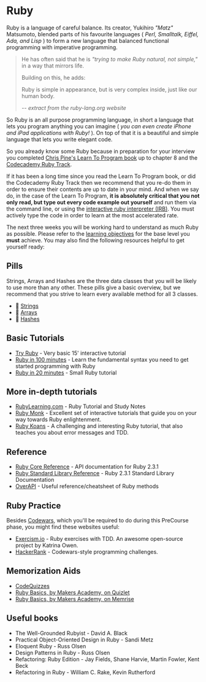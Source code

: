 # Ruby

Ruby is a language of careful balance. Its creator, Yukihiro _"Matz"_ Matsumoto, blended parts of his favourite languages ( _Perl, Smalltalk, Eiffel, Ada, and Lisp_ ) to form a new language that balanced functional programming with imperative programming.

> He has often said that he is _"trying to make Ruby natural, not simple,"_ in a way that mirrors life.
>
> Building on this, he adds:
>
> Ruby is simple in appearance, but is very complex inside, just like our human body.
>
> *-- extract from the ruby-lang.org website*

So Ruby is an all purpose programming language, in short a language that lets you program anything you can imagine ( _you can even create iPhone and iPad applications with Ruby!_ ). On top of that it is a beautiful and simple language that lets you write elegant code.

So you already know some Ruby because in preparation for your interview you completed [Chris Pine's Learn To Program book](https://pine.fm/LearnToProgram/) up to chapter 8 and the [Codecademy Ruby Track](http://www.codecademy.com/tracks/ruby).  

If it has been a long time since you read the Learn To Program book, or did the Codecademy Ruby Track then we recommend that you re-do them in order to ensure their contents are up to date in your mind. And when we say do, in the case of the Learn To Program, **it is absolutely critical that you not only read, but type out every code example out yourself** and run them via the command line, or using the [interactive ruby interpreter (IRB)](http://en.wikipedia.org/wiki/Interactive_Ruby_Shell). You must actively type the code in order to learn at the most accelerated rate.

The next three weeks you will be working hard to understand as much Ruby as possible. Please refer to the [learning objectives](learning_objectives.md) for the base level you **must** achieve. You may also find the following resources helpful to get yourself ready:

## Pills
Strings, Arrays and Hashes are the three data classes that you will be likely to use more than any other. These pills give a basic overview, but we recommend that you strive to learn every available method for all 3 classes.

- :pill: [Strings](/pills/strings.md)
- :pill: [Arrays](/pills/arrays.md)
- :pill: [Hashes](/pills/hashes.md)

## Basic Tutorials
- [Try Ruby](http://tryruby.org/) - Very basic 15' interactive tutorial
- [Ruby in 100 minutes](http://tutorials.jumpstartlab.com/projects/ruby_in_100_minutes.html) -  Learn the fundamental syntax you need to get started programming with Ruby
- [Ruby in 20 minutes](https://www.ruby-lang.org/en/documentation/quickstart/) - Small Ruby tutorial


## More in-depth tutorials
- [RubyLearning.com](http://rubylearning.com/satishtalim/introduction.html) - Ruby Tutorial and Study Notes
- [Ruby Monk](https://rubymonk.com/learning/books/1-ruby-primer/chapters/6-objects/lessons/35-introduction-to-objects) - Excellent set of interactive tutorials that guide you on your way towards Ruby enlightenment.
- [Ruby Koans](http://rubykoans.com) - A challenging and interesting Ruby tutorial, that also teaches you about error messages and TDD.

## Reference
- [Ruby Core Reference](http://www.ruby-doc.org/core-2.3.1/) - API documentation for Ruby 2.3.1
- [Ruby Standard Library Reference](http://www.ruby-doc.org/stdlib-2.3.1/) - Ruby 2.3.1 Standard Library Documentation
- [OverAPI](http://overapi.com/ruby) - Useful reference/cheatsheet of Ruby methods

## Ruby Practice
Besides [Codewars](https://www.codewars.com/kata/search/ruby?q=&beta=false), which you'll be required to do during this PreCourse phase, you might find these websites useful:
- [Exercism.io](http://exercism.io/languages/ruby) - Ruby exercises with TDD. An awesome open-source project by Katrina Owen.
- [HackerRank](https://www.hackerrank.com/domains/ruby/ruby-tutorials) - Codewars-style programming challenges.

## Memorization Aids
- [CodeQuizzes](http://www.codequizzes.com/ruby)
- [Ruby Basics, by Makers Academy, on Quizlet](http://quizlet.com/join/VctmNbYus)
- [Ruby Basics, by Makers Academy, on Memrise](http://www.memrise.com/course/357359/ruby-by-makers-academy/)

## Useful books

- The Well-Grounded Rubyist - David A. Black
- Practical Object-Oriented Design in Ruby - Sandi Metz
- Eloquent Ruby - Russ Olsen
- Design Patterns in Ruby - Russ Olsen
- Refactoring: Ruby Edition - Jay Fields, Shane Harvie, Martin Fowler, Kent Beck
- Refactoring in Ruby - William C. Rake, Kevin Rutherford
